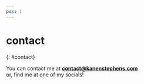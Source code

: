 ```yaml
---
pos: 1
---
```


# contact

{: #contact}

You can contact me at **contact@kanenstephens.com**\
or, find me at one of my socials!
